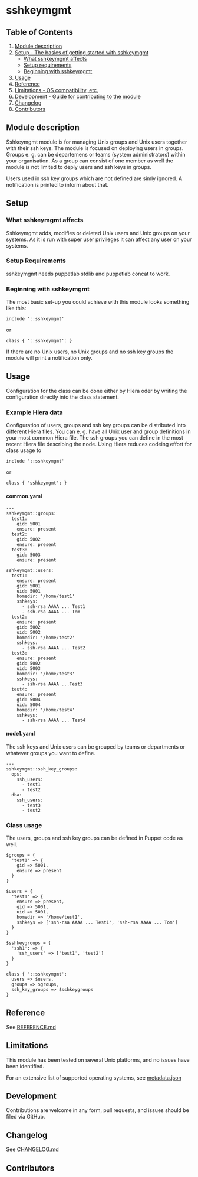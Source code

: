 # sshkeymgmt

## Table of Contents

1. [Module description](#module-description)
2. [Setup - The basics of getting started with sshkeymgmt](#setup)
    * [What sshkeymgmt affects](#what-sshkeymgmt-affects)
    * [Setup requirements](#setup-requirements)
    * [Beginning with sshkeymgmt](#beginning-with-sshkeymgmt)
3. [Usage](#usage)
4. [Reference](#reference)
5. [Limitations - OS compatibility, etc.](#limitations)
6. [Development - Guide for contributing to the module](#development)
7. [Changelog](#changelog)
8. [Contributors](#contributors)

## Module description

Sshkeymgmt module is for managing Unix groups and Unix users together with their ssh keys. The module is focused on deploying users in groups. Groups e. g. can be departemens or teams (system administrators) within your organisation. As a group can consist of one member as well the module is not limited to deply users and ssh keys in groups.

Users used in ssh key groups which are not defined are simly ignored. A notification is printed to inform about that.

## Setup

### What sshkeymgmt affects

Sshkeymgmt adds, modifies or deleted Unix users and Unix groups on your systems. As it is run with super user privileges it can affect any user on your systems.

### Setup Requirements

sshkeymgmt needs puppetlab stdlib and puppetlab concat to work.

### Beginning with sshkeymgmt

The most basic set-up you could achieve with this module looks something like this:

```puppet
include '::sshkeymgmt'
```

or

```puppet
class { '::sshkeymgmt': }
```

If there are no Unix users, no Unix groups and no ssh key groups the module will print a notification only.

## Usage

Configuration for the class can be done either by Hiera oder by writing the configuration directly into the class statement.

### Example Hiera data

Configuration of users, groups and ssh key groups can be distributed into different Hiera files. You can e. g. have all Unix user and group definitions in your most common Hiera file. The ssh groups you can define in the most recent Hiera file describing the node. Using Hiera reduces codeing effort for class usage to

```puppet
include '::sshkeymgmt'
````

or

```puppet
class { 'sshkeymgmt': }
```

#### common.yaml

```puppet
---
sshkeymgmt::groups:
  test1:
    gid: 5001
    ensure: present
  test2:
    gid: 5002
    ensure: present
  test3:
    gid: 5003
    ensure: present

sshkeymgmt::users:
  test1:
    ensure: present
    gid: 5001
    uid: 5001
    homedir: '/home/test1'
    sshkeys:
      - ssh-rsa AAAA ... Test1
      - ssh-rsa AAAA ... Tom
  test2:
    ensure: present
    gid: 5002
    uid: 5002
    homedir: '/home/test2'
    sshkeys:
      - ssh-rsa AAAA ... Test2
  test3:
    ensure: present
    gid: 5002
    uid: 5003
    homedir: '/home/test3'
    sshkeys:
      - ssh-rsa AAAA ...Test3
  test4:
    ensure: present
    gid: 5004
    uid: 5004
    homedir: '/home/test4'
    sshkeys:
      - ssh-rsa AAAA ... Test4
```

#### node1.yaml

The ssh keys and Unix users can be grouped by teams or departments or whatever groups you want to define.

```puppet
---
sshkeymgmt::ssh_key_groups:
  ops:
    ssh_users:
      - test1
      - test2
  dba:
    ssh_users:
      - test3
      - test2
```

### Class usage

The users, groups and ssh key groups can be defined in Puppet code as well.

```puppet
$groups = {
  'test1' => {
    gid => 5001,
    ensure => present
  }
}

$users = {
  'test1' => {
    ensure => present,
    gid => 5001,
    uid => 5001,
    homedir => '/home/test1',
    sshkeys => ['ssh-rsa AAAA ... Test1', 'ssh-rsa AAAA ... Tom']
  }
}

$sshkeygroups = {
  'ssh1': => {
    'ssh_users' => ['test1', 'test2']
  }  
}

class { '::sshkeymgmt':
  users => $users,
  groups => $groups,
  ssh_key_groups => $sshkeygroups
}
```

## Reference

See [REFERENCE.md](https://github.com/tom-krieger/sshkeymgmt/blob/master/REFERENCE.md)

## Limitations

This module has been tested on several Unix platforms, and no issues have been identified.

For an extensive list of supported operating systems, see [metadata.json](https://github.com/tom-krieger/sshkeymgmt/blob/master/metadata.json)

## Development

Contributions are welcome in any form, pull requests, and issues should be filed via GitHub.

## Changelog

See [CHANGELOG.md](https://github.com/tom-krieger/sshkeymgmt/blob/master/CHANGELOG.md)

## Contributors
